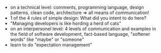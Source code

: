 - on a technical level: comments, programming language, design patterns, clean code, architecture => all means of communication!
- 1 of the 4 rules of simple design: What did you intent to do here?
- "Managing developers is like hording a herd of cats"
- on an interpersonel level: 4 levels of communication and examples in the field of software development, fact-based language, "softener words" like "maybe" or "someone"
- learn to do "expectation management"